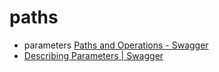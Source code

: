 # paths

- parameters [Paths and Operations - Swagger](https://swagger.io/docs/specification/paths-and-operations/)
- [Describing Parameters | Swagger](https://swagger.io/docs/specification/describing-parameters/)
